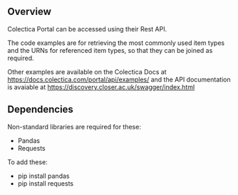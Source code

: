 ## Overview

Colectica Portal can be accessed using their Rest API. 

The code examples are for retrieving the most commonly used item types and the URNs for referenced item types, so that they can be joined as required.

Other examples are available on the Colectica Docs at https://docs.colectica.com/portal/api/examples/ 
and the API documentation is avaiable at https://discovery.closer.ac.uk/swagger/index.html

## Dependencies

Non-standard libraries are required for these:

- Pandas
- Requests

To add these:

- pip install pandas
- pip install requests
